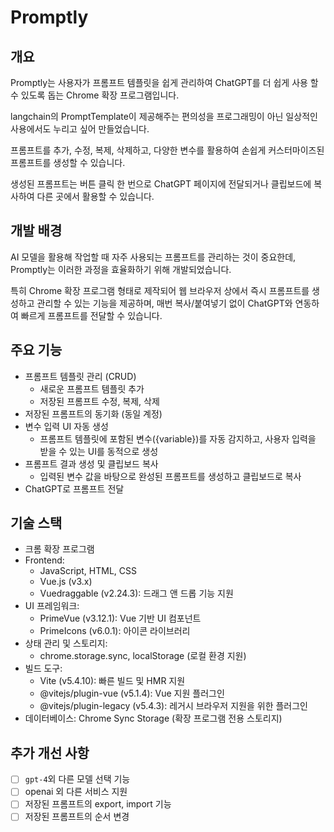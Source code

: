 # Promptly
## 개요
Promptly는 사용자가 프롬프트 템플릿을 쉽게 관리하여 ChatGPT를 더 쉽게 사용 할 수 있도록 돕는 Chrome 확장 프로그램입니다. 

langchain의 PromptTemplate이 제공해주는 편의성을 프로그래밍이 아닌 일상적인 사용에서도 누리고 싶어 만들었습니다.   

프롬프트를 추가, 수정, 복제, 삭제하고, 다양한 변수를 활용하여 손쉽게 커스터마이즈된 프롬프트를 생성할 수 있습니다. 

생성된 프롬프트는 버튼 클릭 한 번으로 ChatGPT 페이지에 전달되거나 클립보드에 복사하여 다른 곳에서 활용할 수 있습니다.

## 개발 배경
AI 모델을 활용해 작업할 때 자주 사용되는 프롬프트를 관리하는 것이 중요한데, Promptly는 이러한 과정을 효율화하기 위해 개발되었습니다. 

특히 Chrome 확장 프로그램 형태로 제작되어 웹 브라우저 상에서 즉시 프롬프트를 생성하고 관리할 수 있는 기능을 제공하며, 매번 복사/붙여넣기 없이 ChatGPT와 연동하여 빠르게 프롬프트를 전달할 수 있습니다.

## 주요 기능
- 프롬프트 템플릿 관리 (CRUD)
  - 새로운 프롬프트 템플릿 추가
  - 저장된 프롬프트 수정, 복제, 삭제
- 저장된 프롬프트의 동기화 (동일 계정)
- 변수 입력 UI 자동 생성
  - 프롬프트 템플릿에 포함된 변수({variable})를 자동 감지하고, 사용자 입력을 받을 수 있는 UI를 동적으로 생성
- 프롬프트 결과 생성 및 클립보드 복사
  - 입력된 변수 값을 바탕으로 완성된 프롬프트를 생성하고 클립보드로 복사
- ChatGPT로 프롬프트 전달

## 기술 스택
- 크롬 확장 프로그램
- Frontend:
  - JavaScript, HTML, CSS
  - Vue.js (v3.x)
  - Vuedraggable (v2.24.3): 드래그 앤 드롭 기능 지원
- UI 프레임워크:
  - PrimeVue (v3.12.1): Vue 기반 UI 컴포넌트
  - PrimeIcons (v6.0.1): 아이콘 라이브러리
- 상태 관리 및 스토리지:
  - chrome.storage.sync, localStorage (로컬 환경 지원)
- 빌드 도구:
  - Vite (v5.4.10): 빠른 빌드 및 HMR 지원
  - @vitejs/plugin-vue (v5.1.4): Vue 지원 플러그인
  - @vitejs/plugin-legacy (v5.4.3): 레거시 브라우저 지원을 위한 플러그인
- 데이터베이스: Chrome Sync Storage (확장 프로그램 전용 스토리지)

## 추가 개선 사항
- [ ] `gpt-4`외 다른 모델 선택 기능
- [ ] openai 외 다른 서비스 지원
- [ ] 저장된 프롬프트의 export, import 기능
- [ ] 저장된 프롬프트의 순서 변경